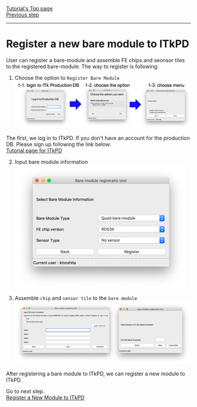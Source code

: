 [Tutorial's Top page](flow.md)<br>
[Previous step](register_children.md)<br>
<hr>

# Register a new bare module to ITkPD

User can register a bare-module and assemble FE chips and seonsor tiles to the registered bare-module. The way to register is following:

1. Choose the option to `Register Bare Module`
![choose option](../images/qc-flow/register_bare_1.png)

The first, we log in to ITkPD.
If you don't have an account for the production DB. Please sign up following the link below:<br>
[Tutorial page for ITkPD ](https://gitlab.cern.ch/jpearkes/itkpd_tutorial/blob/master/README.md)<br>


2. Input bare module information
![input bare info](../images/qc-flow/register_bare_2.png)

3. Assemble `chip` and `sensor tile` to the `bare module`
![assemble chip and sensor](../images/qc-flow/register_bare_3.png)

After registering a bare module to ITkPD, we can register a new module to ITkPD.

Go to next step.<br>
[Register a New Module to ITkPD](register_module.md)<br>
